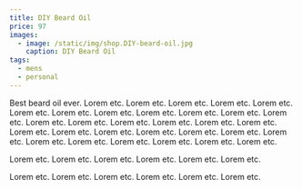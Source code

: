 ```yaml
---
title: DIY Beard Oil
price: 97
images:
  - image: /static/img/shop.DIY-beard-oil.jpg
    caption: DIY Beard Oil
tags:
  - mens
  - personal
---
```

Best beard oil ever. Lorem etc. Lorem etc. Lorem etc. Lorem etc. Lorem etc. Lorem etc. Lorem etc. Lorem etc. Lorem etc. Lorem etc. Lorem etc. Lorem etc. Lorem etc. Lorem etc. Lorem etc. Lorem etc. Lorem etc. Lorem etc. Lorem etc. Lorem etc. Lorem etc. Lorem etc. Lorem etc. Lorem etc. Lorem etc. Lorem etc. Lorem etc. Lorem etc. Lorem etc. Lorem etc. Lorem etc. 

Lorem etc. Lorem etc. Lorem etc. Lorem etc. Lorem etc. Lorem etc. 

Lorem etc. Lorem etc. Lorem etc. Lorem etc. Lorem etc. Lorem etc.